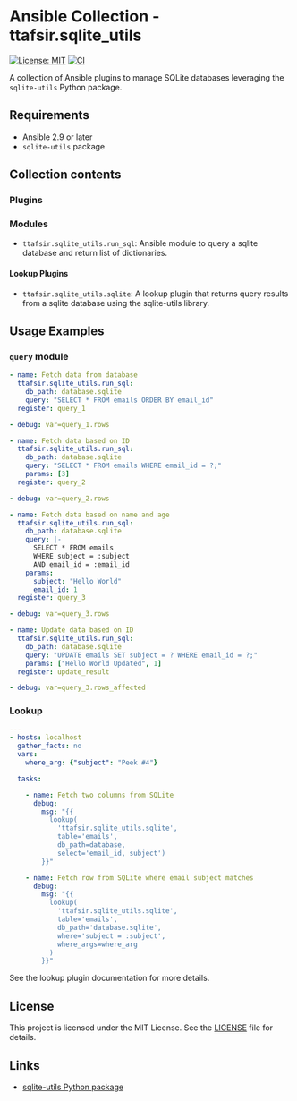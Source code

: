 # Ansible Collection - ttafsir.sqlite_utils

[![License: MIT](https://img.shields.io/badge/License-MIT-yellow.svg)](https://opensource.org/licenses/MIT)
[![CI](https://github.com/ttafsir/ansible-collection-sqlite-utils/actions/workflows/ci.yml/badge.svg)](https://github.com/ttafsir/ansible-collection-sqlite-utils/actions/workflows/ci.yml)

A collection of Ansible plugins to manage SQLite databases leveraging the `sqlite-utils` Python package.

## Requirements

- Ansible 2.9 or later
-  `sqlite-utils` package


## Collection contents

### Plugins

### Modules

* `ttafsir.sqlite_utils.run_sql`: Ansible module to query a sqlite database and return list of dictionaries.

#### Lookup Plugins

* `ttafsir.sqlite_utils.sqlite`: A lookup plugin that returns query results from a sqlite database using the sqlite-utils library.


## Usage Examples

### `query` module

```yaml
- name: Fetch data from database
  ttafsir.sqlite_utils.run_sql:
    db_path: database.sqlite
    query: "SELECT * FROM emails ORDER BY email_id"
  register: query_1

- debug: var=query_1.rows

- name: Fetch data based on ID
  ttafsir.sqlite_utils.run_sql:
    db_path: database.sqlite
    query: "SELECT * FROM emails WHERE email_id = ?;"
    params: [3]
  register: query_2

- debug: var=query_2.rows

- name: Fetch data based on name and age
  ttafsir.sqlite_utils.run_sql:
    db_path: database.sqlite
    query: |-
      SELECT * FROM emails
      WHERE subject = :subject
      AND email_id = :email_id
    params:
      subject: "Hello World"
      email_id: 1
  register: query_3

- debug: var=query_3.rows

- name: Update data based on ID
  ttafsir.sqlite_utils.run_sql:
    db_path: database.sqlite
    query: "UPDATE emails SET subject = ? WHERE email_id = ?;"
    params: ["Hello World Updated", 1]
  register: update_result

- debug: var=query_3.rows_affected
```

###  Lookup

```yaml
---
- hosts: localhost
  gather_facts: no
  vars:
    where_arg: {"subject": "Peek #4"}

  tasks:

    - name: Fetch two columns from SQLite
      debug:
        msg: "{{
          lookup(
            'ttafsir.sqlite_utils.sqlite',
            table='emails',
            db_path=database,
            select='email_id, subject')
        }}"

    - name: Fetch row from SQLite where email subject matches
      debug:
        msg: "{{
          lookup(
            'ttafsir.sqlite_utils.sqlite',
            table='emails',
            db_path='database.sqlite',
            where='subject = :subject',
            where_args=where_arg
          )
        }}"
```

See the lookup plugin documentation for more details.

## License

This project is licensed under the MIT License. See the [LICENSE](https://github.com/ttafsir/ansible-collection-sqlite-utils/blob/main/LICENSE) file for details.

## Links

- [sqlite-utils Python package](https://pypi.org/project/sqlite-utils/)
